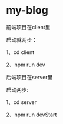 # my-blog

前端项目在client里

启动就两步：

1、cd client

2、npm run dev


后端项目在server里

启动两步:

1、cd server

2、npm run devStart

